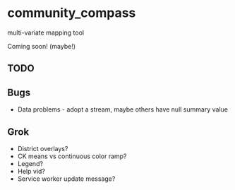 # community_compass
multi-variate mapping tool


Coming soon! (maybe!)

## TODO


## Bugs

* Data problems - adopt a stream, maybe others have null summary value


## Grok

* District overlays?
* CK means vs continuous color ramp?
* Legend?
* Help vid?
* Service worker update message?
